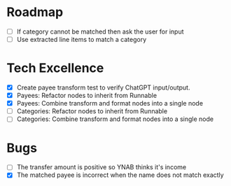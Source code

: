 # Roadmap

- [ ] If category cannot be matched then ask the user for input
- [ ] Use extracted line items to match a category

# Tech Excellence

- [x] Create payee transform test to verify ChatGPT input/output.
- [x] Payees: Refactor nodes to inherit from Runnable
- [x] Payees: Combine transform and format nodes into a single node
- [ ] Categories: Refactor nodes to inherit from Runnable
- [ ] Categories: Combine transform and format nodes into a single node

# Bugs

- [ ] The transfer amount is positive so YNAB thinks it's income
- [x] The matched payee is incorrect when the name does not match exactly
